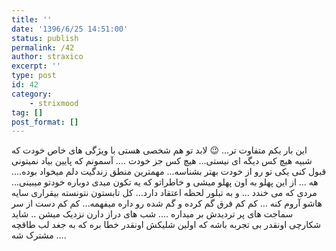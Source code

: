 ```yaml
---
title: ''
date: '1396/6/25 14:51:00'
status: publish
permalink: /42
author: straxico
excerpt: ''
type: post
id: 42
category:
    - strixmood
tag: []
post_format: []
---
```

<div>این بار یکم متفاوت تر… 😉 لابد تو هم شخصی هستی با ویژگی های خاص خودت که شبیه هیچ کس دیگه ای نیستی… هیچ کس جز خودت …. آسمونم که پایین بیاد نمیتونی قبول کنی یکی تو رو از خودت بهتر بشناسه… مهمترین منطق زندگیت دلم میخواد بوده…. هه … از این پهلو به اون پهلو میشی و خاطراتو که یه تکون میدی دوباره خودتو میبینی… مردی که می خندد … و به تبلور لحظه اعتقاد دارد… کل تابستون نتونسته بیقراری سایه هاشو آروم کنه … کم کم فرق گم کرده و گم شده رو داره میفهمه… کم کم دست از سر سماجت های پر تردیدش بر میداره …. شب های دراز دارن نزدیک میشن .. شاید شکارچی اونقدر بی تجربه باشه که اولین شلیکش اونقدر خطا بره که به جغد لب طاقچه مشترک شه ….</div>